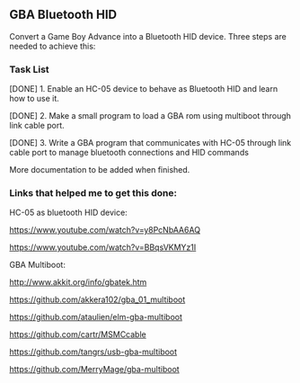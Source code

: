## GBA Bluetooth HID ##
Convert a Game Boy Advance into a Bluetooth HID device.
Three steps are needed to achieve this:

### Task List ###
[DONE] 1. Enable an HC-05 device to behave as Bluetooth HID and learn how to use it. 

[DONE] 2. Make a small program to load a GBA rom using multiboot through link cable port.

[DONE] 3. Write a GBA program that communicates with HC-05 through link cable port to manage bluetooth connections and HID commands


More documentation to be added when finished.

### Links that helped me to get this done: ###

HC-05 as bluetooth HID device:

https://www.youtube.com/watch?v=y8PcNbAA6AQ

https://www.youtube.com/watch?v=BBqsVKMYz1I

GBA Multiboot:

http://www.akkit.org/info/gbatek.htm

https://github.com/akkera102/gba_01_multiboot

https://github.com/ataulien/elm-gba-multiboot

https://github.com/cartr/MSMCcable

https://github.com/tangrs/usb-gba-multiboot

https://github.com/MerryMage/gba-multiboot
